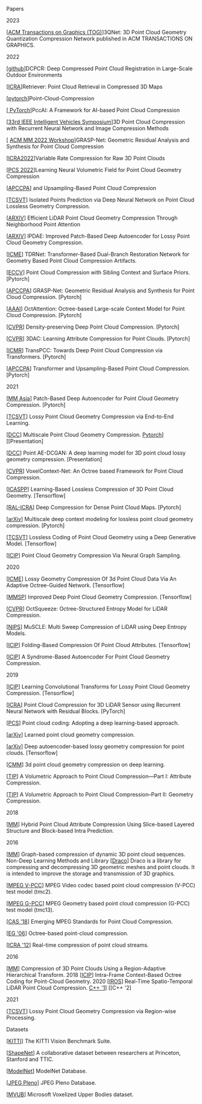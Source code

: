 

Papers

2023

[[ACM Transactions on Graphics (TOG)](https://github.com/Tianxinhuang/3QNet)]3QNet: 3D Point Cloud Geometry Quantization Compression Network published in ACM TRANSACTIONS ON GRAPHICS.

2022

[[github](https://github.com/PRBonn/DCPCR)]DCPCR: Deep Compressed Point Cloud Registration in Large-Scale Outdoor Environments


[[ICRA](https://github.com/PRBonn/retriever)]Retriever: Point Cloud Retrieval in Compressed 3D Maps

[[pytorch](https://github.com/jkini/Point-Cloud-Compression)]Point-Cloud-Compression

[[ PyTorch](https://github.com/InterDigitalInc/PccAI)]PccAI: A Framework for AI-based Point Cloud Compression

[[33rd IEEE Intelligent Vehicles Symposium](https://github.com/ika-rwth-aachen/Point-Cloud-Compression)]3D Point Cloud Compression with Recurrent Neural Network and Image Compression Methods

[ [ACM MM 2022 Workshop](https://github.com/InterDigitalInc/GRASP-Net)]GRASP-Net: Geometric Residual Analysis and Synthesis for Point Cloud Compression

[[ICRA2022](https://github.com/robotic-vision-lab/Variable-Rate-Compression-For-Raw-3D-Point-Clouds)]Variable Rate Compression for Raw 3D Point Clouds

[[PCS 2022](https://github.com/huzi96/NVFPCC)]Learning Neural Volumetric Field for Point Cloud Geometry Compression

[[APCCPA](https://github.com/arsx958/PCT_PCCTransformer)] and Upsampling-Based Point Cloud Compression

[[TCSVT](https://ieeexplore.ieee.org/abstract/document/9852261)] Isolated Points Prediction via Deep Neural Network on Point Cloud Lossless Geometry Compression.

[[ARXIV](https://arxiv.org/abs/2208.12573)] Efficient LiDAR Point Cloud Geometry Compression Through Neighborhood Point Attention

[[ARXIV](https://arxiv.org/abs/2208.02519)] IPDAE: Improved Patch-Based Deep Autoencoder for Lossy Point Cloud Geometry Compression.

[[ICME](https://ieeexplore.ieee.org/abstract/document/9859853)] TDRNet: Transformer-Based Dual-Branch Restoration Network for Geometry Based Point Cloud Compression Artifacts.

[[ECCV](https://arxiv.org/abs/2205.00760)] Point Cloud Compression with Sibling Context and Surface Priors. [Pytorch]

[[APCCPA](https://arxiv.org/abs/2209.04401)] GRASP-Net: Geometric Residual Analysis and Synthesis for Point Cloud Compression. [Pytorch]

[[AAAI](https://arxiv.org/abs/2202.06028)] OctAttention: Octree-based Large-scale Context Model for Point Cloud Compression. [Pytorch]

[[CVPR](http://arxiv.org/abs/2204.12684)] Density-preserving Deep Point Cloud Compression. [Pytorch]

[[CVPR](https://arxiv.org/abs/2203.09931)] 3DAC: Learning Attribute Compression for Point Clouds. [Pytorch]

[[ICMR](https://dl.acm.org/doi/abs/10.1145/3512527.3531423)] TransPCC: Towards Deep Point Cloud Compression via Transformers. [Pytorch]

[[APCCPA](https://dl.acm.org/doi/abs/10.1145/3552457.3555731)] Transformer and Upsampling-Based Point Cloud Compression. [Pytorch]

2021

[[MM Asia](https://dl.acm.org/doi/abs/10.1145/3469877.3490611)] Patch-Based Deep Autoencoder for Point Cloud Geometry Compression. [Pytorch]

[[TCSVT](https://ieeexplore.ieee.org/document/9321375)] Lossy Point Cloud Geometry Compression via End-to-End Learning.

[[DCC](https://ieeexplore.ieee.org/document/9418789)] Multiscale Point Cloud Geometry Compression. [Pytorch](https://github.com/NJUVISION/PCGCv2)] [[Presentation]

[[DCC](https://ieeexplore.ieee.org/document/9418793)] Point AE-DCGAN: A deep learning model for 3D point cloud lossy geometry compression. [Presentation]

[[CVPR](https://arxiv.org/abs/2105.02158)] VoxelContext-Net: An Octree based Framework for Point Cloud Compression.

[[ICASPP](https://ieeexplore.ieee.org/document/9414763)] Learning-Based Lossless Compression of 3D Point Cloud Geometry. [Tensorflow]

[[RAL-ICRA](https://ieeexplore.ieee.org/document/9354895)] Deep Compression for Dense Point Cloud Maps. [Pytorch]

[[arXiv](https://arxiv.org/abs/2104.09859)] Multiscale deep context modeling for lossless point cloud geometry compression. [Pytorch]

[[TCSVT](https://ieeexplore.ieee.org/abstract/document/9496667)] Lossless Coding of Point Cloud Geometry using a Deep Generative Model. [Tensorflow]

[[ICIP](https://ieeexplore.ieee.org/document/9506631)] Point Cloud Geometry Compression Via Neural Graph Sampling.

2020

[[ICME](https://ieeexplore.ieee.org/document/9102866)] Lossy Geometry Compression Of 3d Point Cloud Data Via An Adaptive Octree-Guided Network. [Tensorflow]

[[MMSP](https://ieeexplore.ieee.org/document/9287077)] Improved Deep Point Cloud Geometry Compression. [Tensorflow]

[[CVPR](https://ieeexplore.ieee.org/document/9157381)] OctSqueeze: Octree-Structured Entropy Model for LiDAR Compression.

[[NIPS](https://arxiv.org/abs/2011.07590)] MuSCLE: Multi Sweep Compression of LiDAR using Deep Entropy Models.

[[ICIP](https://ieeexplore.ieee.org/document/9191180)] Folding-Based Compression Of Point Cloud Attributes. [Tensorflow]

[[ICIP](https://ieeexplore.ieee.org/document/9190647)] A Syndrome-Based Autoencoder For Point Cloud Geometry Compression.

2019

[[ICIP](https://ieeexplore.ieee.org/document/8803413)] Learning Convolutional Transforms for Lossy Point Cloud Geometry Compression. [Tensorflow]

[[ICRA](https://ieeexplore.ieee.org/document/8794264)] Point Cloud Compression for 3D LiDAR Sensor using Recurrent Neural Network with Residual Blocks. [PyTorch]

[[PCS](https://ieeexplore.ieee.org/document/8954537)] Point cloud coding: Adopting a deep learning-based approach.

[[arXiv](https://arxiv.org/abs/1909.12037)] Learned point cloud geometry compression.

[[arXiv](https://arxiv.org/abs/1905.03691)] Deep autoencoder-based lossy geometry compression for point clouds. [Tensorflow]

[[CMM](https://dl.acm.org/doi/10.1145/3343031.3351061)] 3d point cloud geometry compression on deep learning.

[[TIP](https://ieeexplore.ieee.org/document/8676054)] A Volumetric Approach to Point Cloud Compression—Part I: Attribute Compression.

[[TIP](https://ieeexplore.ieee.org/document/8931233)] A Volumetric Approach to Point Cloud Compression–Part II: Geometry Compression.

2018

[[MM](https://dl.acm.org/doi/10.1145/3240508.3240696)] Hybrid Point Cloud Attribute Compression Using Slice-based Layered Structure and Block-based Intra Prediction.

2016

[[MM](https://ieeexplore.ieee.org/document/7405340)] Graph-based compression of dynamic 3D point cloud sequences.
Non-Deep Learning Methods and Library
[[Draco](https://github.com/google/draco)] Draco is a library for compressing and decompressing 3D geometric meshes and point clouds. It is intended to improve the storage and transmission of 3D graphics.

[[MPEG V-PCC](https://github.com/MPEGGroup/mpeg-pcc-tmc2)] MPEG Video codec based point cloud compression (V-PCC) test model (tmc2).

[[MPEG G-PCC](https://github.com/MPEGGroup/mpeg-pcc-tmc13)] MPEG Geometry based point cloud compression (G-PCC) test model (tmc13).

[[CAS '18](https://ieeexplore.ieee.org/document/8571288)] Emerging MPEG Standards for Point Cloud Compression.

[[EG '06](https://dl.acm.org/doi/10.5555/2386388.2386404)] Octree-based point-cloud compression.

[[ICRA '12](https://ieeexplore.ieee.org/document/6224647)] Real-time compression of point cloud streams.

2016

[[MM](https://ieeexplore.ieee.org/document/7482691)] Compression of 3D Point Clouds Using a Region-Adaptive Hierarchical Transform.
2018
[[ICIP](https://ieeexplore.ieee.org/document/8451802)] Intra-Frame Context-Based Octree Coding for Point-Cloud Geometry.
2020
[[IROS](https://ieeexplore.ieee.org/document/9341071)] Real-Time Spatio-Temporal LiDAR Point Cloud Compression. [C++ '1](https://github.com/yaoli1992/LiDAR-Point-Cloud-Compression)] [[C++ '2]

2021

[[TCSVT](https://ieeexplore.ieee.org/abstract/document/9503405)] Lossy Point Cloud Geometry Compression via Region-wise Processing.

Datasets

[[KITTI](http://www.cvlibs.net/datasets/kitti/)] The KITTI Vision Benchmark Suite.

[[ShapeNet](https://shapenet.org/)] A collaborative dataset between researchers at Princeton, Stanford and TTIC.

[[ModelNet](https://modelnet.cs.princeton.edu/)] ModelNet Database.

[[JPEG Pleno](http://plenodb.jpeg.org/)] JPEG Pleno Database.

[[MVUB](http://plenodb.jpeg.org/pc/microsoft/)] Microsoft Voxelized Upper Bodies dataset.
